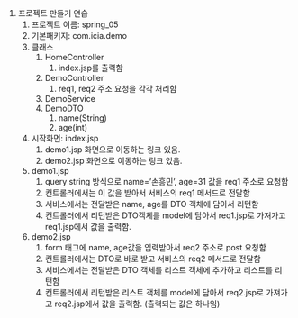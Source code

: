 1. 프로젝트 만들기 연습
    1. 프로젝트 이름: spring_05
    2. 기본패키지: com.icia.demo
    3. 클래스
        1. HomeController
            1. index.jsp를 출력함
        2. DemoController
            1. req1, req2 주소 요청을 각각 처리함
        3. DemoService
        4. DemoDTO
            1. name(String)
            2. age(int)
    4. 시작화면: index.jsp
        1. demo1.jsp 화면으로 이동하는 링크 있음.
        2. demo2.jsp 화면으로 이동하는 링크 있음.
    5. demo1.jsp
        1. query string 방식으로 name=’손흥민’, age=31 값을 req1 주소로 요청함
        2. 컨트롤러에서는 이 값을 받아서 서비스의 req1 메서드로 전달함
        3. 서비스에서는 전달받은 name, age를 DTO 객체에 담아서 리턴함
        4. 컨트롤러에서 리턴받은 DTO객체를 model에 담아서 req1.jsp로 가져가고 req1.jsp에서 값을 출력함.
    6. demo2.jsp
        1. form 태그에 name, age값을 입력받아서 req2 주소로 post 요청함
        2. 컨트롤러에서는 DTO로 바로 받고 서비스의 req2 메서드로 전달함
        3. 서비스에서는 전달받은 DTO 객체를 리스트 객체에 추가하고 리스트를 리턴함
        4. 컨트롤러에서 리턴받은 리스트 객체를 model에 담아서 req2.jsp로 가져가고 req2.jsp에서 값을 출력함. (출력되는 값은 하나임)